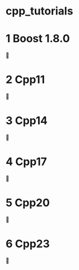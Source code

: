 # cpp_tutorials



# 1 Boost 1.8.0

:running:

# 2 Cpp11

:running:

# 3 Cpp14

:running:

# 4 Cpp17

:running:

# 5 Cpp20

:running:

# 6 Cpp23

:running: